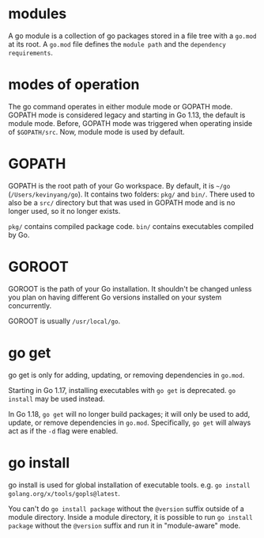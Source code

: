 # modules
A go module is a collection of go packages stored in a file tree with a `go.mod` at its root. A `go.mod` file defines the `module path` and the `dependency requirements`. 

# modes of operation
The go command operates in either module mode or GOPATH mode. GOPATH mode is considered legacy and starting in Go 1.13, the default is module mode. Before, GOPATH mode was triggered when operating inside of `$GOPATH/src`. Now, module mode is used by default.

# GOPATH
GOPATH is the root path of your Go workspace. By default, it is `~/go` (`/Users/kevinyang/go`). It contains two folders: `pkg/` and `bin/`. There used to also be a `src/` directory but that was used in GOPATH mode and is no longer used, so it no longer exists.

`pkg/` contains compiled package code. `bin/` contains executables compiled by Go. 
# GOROOT
GOROOT is the path of your Go installation. It shouldn't be changed unless you plan on having different Go versions installed on your system concurrently. 

GOROOT is usually `/usr/local/go`. 

# go get
go get is only for adding, updating, or removing dependencies in `go.mod`.

Starting in Go 1.17, installing executables with `go get` is deprecated. `go install` may be used instead. 

In Go 1.18, `go get` will no longer build packages; it will only be used to add, update, or remove dependencies in `go.mod`. Specifically, `go get` will always act as if the `-d` flag were enabled.

# go install
go install is used for global installation of executable tools. e.g. `go install golang.org/x/tools/gopls@latest`. 

You can't do `go install package` without the `@version` suffix outside of a module directory. Inside a module directory, it is possible to run `go install package` without the `@version` suffix and run it in "module-aware" mode. 

